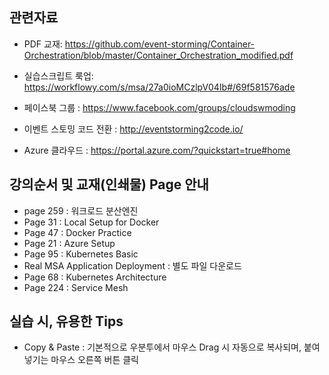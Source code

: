 ## 관련자료

 - PDF 교재: https://github.com/event-storming/Container-Orchestration/blob/master/Container_Orchestration_modified.pdf

- 실습스크립트 룩업:
https://workflowy.com/s/msa/27a0ioMCzlpV04Ib#/69f581576ade

- 페이스북 그룹 : 
https://www.facebook.com/groups/cloudswmoding  

- 이벤트 스토밍 코드 전환 : 
http://eventstorming2code.io/  

- Azure 클라우드 : 
https://portal.azure.com/?quickstart=true#home


## 강의순서 및 교재(인쇄물) Page 안내  
- page 259 : 워크로드 분산엔진 
- Page  31 : Local Setup for Docker 
- Page  47 : Docker Practice 
- Page  21 : Azure Setup 
- Page  95 : Kubernetes Basic 
- Real MSA Application Deployment : 별도 파일 다운로드
- Page  68 : Kubernetes Architecture 
- Page 224 : Service Mesh 

## 실습 시, 유용한 Tips
- Copy & Paste : 기본적으로 우분투에서 마우스 Drag 시 자동으로 복사되며, 붙여넣기는 마우스 오른쪽 버튼 클릭 
